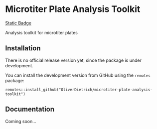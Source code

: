 # Microtiter Plate Analysis Toolkit
[Static Badge]([https://img.shields.io/badge/status-under_development-blue](https://img.shields.io/badge/Status-under_development-blue))

Analysis toolkit for microtiter plates

## Installation
There is no official release version yet, since the package is under development.

You can install the development version from GitHub using the `remotes` package:
```
remotes::install_github("OliverDietrich/microtiter-plate-analysis-toolkit")
```

## Documentation
Coming soon...
